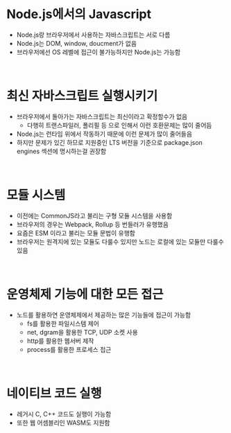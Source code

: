 # Node.js에서의 Javascript

- Node.js랑 브라우저에서 사용하는 자바스크립트는 서로 다름
- Node.js는 DOM, window, doucment가 없음
- 브라우저에선 OS 레벨에 접근이 불가능하지만 Node.js는 가능함

<br/>

# 최신 자바스크립트 실행시키기

- 브라우저에서 돌아가는 자바스크립트는 최신이라고 확정할수가 없음
  - 다행히 트랜스파일러, 폴리필 등 으로 인해서 이런 호환문제는 많이 줄어듬
- Node.js는 런타임 위에서 작동하기 때문에 이런 문제가 많이 줄어들음
- 하지만 문제가 있긴 하므로 지원중인 LTS 버전을 기준으로 package.json engines 섹션에 명시하는걸 권장함

<br/>

# 모듈 시스템

- 이전에는 CommonJS라고 불리는 구형 모듈 시스템을 사용함
- 브라우저의 경우는 Webpack, Rollup 등 번들러가 유행했음
- 요즘은 ESM 이라고 불리는 모듈 문법이 유행함
- 브라우저는 원격지에 있는 모듈도 다룰수 있지만 노드는 로컬에 있는 모듈만 다룰수 있음

<br/>

# 운영체제 기능에 대한 모든 접근

- 노드를 활용하연 운영체제에서 제공하는 많은 기능들에 접근이 가능함
  - fs를 활용한 파일시스템 제어
  - net, dgram을 활용한 TCP, UDP 소켓 사용
  - http를 활용한 웹서버 제작
  - process를 활용한 프로세스 접근

<br/>

# 네이티브 코드 실행

- 레거시 C, C++ 코드도 실행이 가능함
- 또한 웹 어셈블리인 WASM도 지원함
